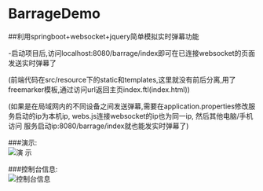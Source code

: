 # BarrageDemo
##利用springboot+websocket+jquery简单模拟实时弹幕功能

-启动项目后,访问localhost:8080/barrage/index即可在已连接websocket的页面发送实时弹幕了

(前端代码在src/resource下的static和templates,这里就没有前后分离,用了freemarker模板,通过访问url返回主页index.ftl(index.html))

(如果是在局域网内的不同设备之间发送弹幕,需要在application.properties修改服务启动的ip为本机ip, webs.js连接websocket的ip也为同一ip,
 然后其他电脑/手机访问 服务启动ip:8080/barrage/index就也能发实时弹幕了)
 
 ###演示: 
 </br>
 ![演 示](https://github.com/pjqdyd/BarrageDemo/blob/master/demoGif/barrageDemo.gif)
 
 ###控制台信息:
 </br>
 ![控制台信息](https://github.com/pjqdyd/BarrageDemo/blob/master/demoGif/info.jpg)
